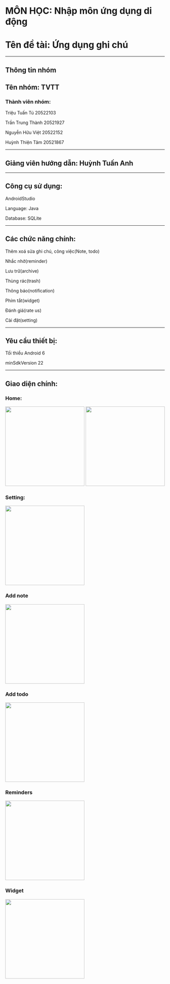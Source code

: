 # MÔN HỌC: Nhập môn ứng dụng di động
# Tên đề tài: Ứng dụng ghi chú
---
## Thông tin nhóm
## Tên nhóm: TVTT
### Thành viên nhóm:
Triệu Tuấn Tú		20522103

Trần Trung Thành	20521927

Nguyễn Hữu Việt	20522152

Huỳnh Thiện Tâm	20521867

---
## Giảng viên hướng dẫn: Huỳnh Tuấn Anh
---

## Công cụ sử dụng:
AndroidStudio

Language: Java

Database: SQLite

---
## Các chức năng chính:
Thêm xoá sửa ghi chú, công việc(Note, todo)

Nhắc nhở(reminder)

Lưu trữ(archive)

Thùng rác(trash)

Thông báo(notification)

Phím tắt(widget)

Đánh giá(rate us)

Cài đặt(setting)

---
## Yêu cầu thiết bị:
Tối thiểu Android 6

minSdkVersion 22

---
## Giao diện chính:
### Home:
<img src="https://raw.githubusercontent.com/Vippro67/NMUDDD_Noted/main/IMAGE/Picture1.png" width="250">
<img src="https://raw.githubusercontent.com/Vippro67/NMUDDD_Noted/main/IMAGE/Picture2.png" width="250">

### Setting:
<img src="https://raw.githubusercontent.com/Vippro67/NMUDDD_Noted/main/IMAGE/Picture3.png" width="250">
       
### Add note
<img src="https://raw.githubusercontent.com/Vippro67/NMUDDD_Noted/main/IMAGE/Picture4.png" width="250">
       
### Add todo
<img src="https://raw.githubusercontent.com/Vippro67/NMUDDD_Noted/main/IMAGE/Picture5.png" width="250">
       
### Reminders
<img src="https://raw.githubusercontent.com/Vippro67/NMUDDD_Noted/main/IMAGE/Picture6.png" width="250">

### Widget
<img src="https://raw.githubusercontent.com/Vippro67/NMUDDD_Noted/main/IMAGE/Picture7.png" width="250">
       
